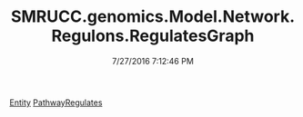﻿---
title: SMRUCC.genomics.Model.Network.Regulons.RegulatesGraph
date: 7/27/2016 7:12:46 PM
---

[Entity](T-SMRUCC.genomics.Model.Network.Regulons.RegulatesGraph.Entity.html)
[PathwayRegulates](T-SMRUCC.genomics.Model.Network.Regulons.RegulatesGraph.PathwayRegulates.html)
